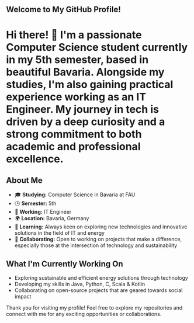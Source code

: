 ## Welcome to My GitHub Profile!

# Hi there! 👋 I'm a passionate Computer Science student currently in my 5th semester, based in beautiful Bavaria. Alongside my studies, I'm also gaining practical experience working as an IT Engineer. My journey in tech is driven by a deep curiosity and a strong commitment to both academic and professional excellence.

## About Me

- 🎓 **Studying:** Computer Science in Bavaria at FAU
- 🕒 **Semester:** 5th
- 💼 **Working:** IT Engineer
- 🌍 **Location:** Bavaria, Germany
- 🌱 **Learning:** Always keen on exploring new technologies and innovative solutions in the field of IT and energy
- 🤝 **Collaborating:** Open to working on projects that make a difference, especially those at the intersection of technology and sustainability

## What I'm Currently Working On

- Exploring sustainable and efficient energy solutions through technology
- Developing my skills in Java, Python, C, Scala & Kotlin
- Collaborating on open-source projects that are geared towards social impact

Thank you for visiting my profile! Feel free to explore my repositories and connect with me for any exciting opportunities or collaborations.
